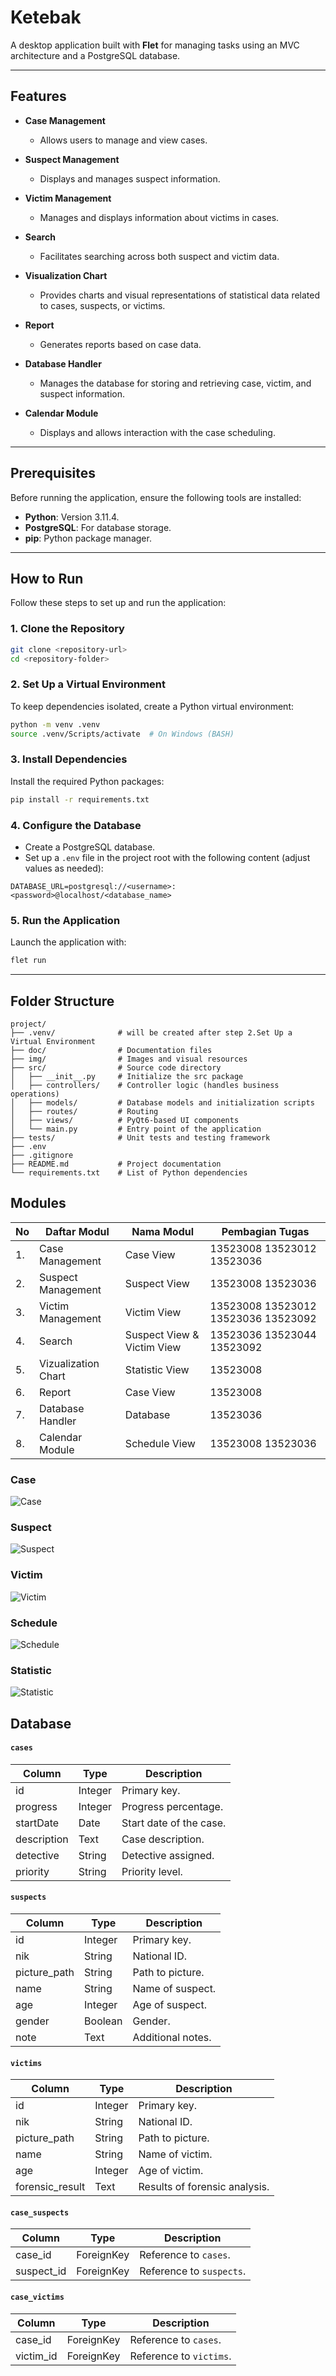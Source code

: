 # Ketebak

A desktop application built with **Flet** for managing tasks using an MVC architecture and a PostgreSQL database.

---

## Features

-   **Case Management**

    -   Allows users to manage and view cases.

-   **Suspect Management**

    -   Displays and manages suspect information.

-   **Victim Management**

    -   Manages and displays information about victims in cases.

-   **Search**

    -   Facilitates searching across both suspect and victim data.

-   **Visualization Chart**

    -   Provides charts and visual representations of statistical data related to cases, suspects, or victims.

-   **Report**

    -   Generates reports based on case data.

-   **Database Handler**

    -   Manages the database for storing and retrieving case, victim, and suspect information.

-   **Calendar Module**
    -   Displays and allows interaction with the case scheduling.

---

## Prerequisites

Before running the application, ensure the following tools are installed:

-   **Python**: Version 3.11.4.
-   **PostgreSQL**: For database storage.
-   **pip**: Python package manager.

---

## How to Run

Follow these steps to set up and run the application:

### 1. Clone the Repository

```bash
git clone <repository-url>
cd <repository-folder>
```

### 2. Set Up a Virtual Environment

To keep dependencies isolated, create a Python virtual environment:

```bash
python -m venv .venv
source .venv/Scripts/activate  # On Windows (BASH)
```

### 3. Install Dependencies

Install the required Python packages:

```bash
pip install -r requirements.txt
```

### 4. Configure the Database

-   Create a PostgreSQL database.
-   Set up a `.env` file in the project root with the following content (adjust values as needed):

```env
DATABASE_URL=postgresql://<username>:<password>@localhost/<database_name>
```

### 5. Run the Application

Launch the application with:

```bash
flet run
```

---

## Folder Structure

```plaintext
project/
├── .venv/              # will be created after step 2.Set Up a Virtual Environment
├── doc/                # Documentation files
├── img/                # Images and visual resources
├── src/                # Source code directory
│   ├── __init__.py     # Initialize the src package
│   ├── controllers/    # Controller logic (handles business operations)
│   ├── models/         # Database models and initialization scripts
│   ├── routes/         # Routing
│   ├── views/          # PyQt6-based UI components
│   └── main.py         # Entry point of the application
├── tests/              # Unit tests and testing framework
├── .env
├── .gitignore
├── README.md           # Project documentation
└── requirements.txt    # List of Python dependencies

```

## Modules

| No  | Daftar Modul        | Nama Modul                 | Pembagian Tugas                     |
| --- | ------------------- | -------------------------- | ----------------------------------- |
| 1.  | Case Management     | Case View                  | 13523008 13523012 13523036          |
| 2.  | Suspect Management  | Suspect View               | 13523008 13523036                   |
| 3.  | Victim Management   | Victim View                | 13523008 13523012 13523036 13523092 |
| 4.  | Search              | Suspect View & Victim View | 13523036 13523044 13523092          |
| 5.  | Vizualization Chart | Statistic View             | 13523008                            |
| 6.  | Report              | Case View                  | 13523008                            |
| 7.  | Database Handler    | Database                   | 13523036                            |
| 8.  | Calendar Module     | Schedule View              | 13523008 13523036                   |


### Case

![Case](doc\case_view.png)

### Suspect

![Suspect](doc\suspect_view.png)

### Victim

![Victim](doc\victim_view.png)

### Schedule

![Schedule](doc\schedule_view.png)

### Statistic

![Statistic](doc\statistic_view.png)

## Database

#### `cases`

| Column      | Type    | Description             |
| ----------- | ------- | ----------------------- |
| id          | Integer | Primary key.            |
| progress    | Integer | Progress percentage.    |
| startDate   | Date    | Start date of the case. |
| description | Text    | Case description.       |
| detective   | String  | Detective assigned.     |
| priority    | String  | Priority level.         |

#### `suspects`

| Column       | Type    | Description       |
| ------------ | ------- | ----------------- |
| id           | Integer | Primary key.      |
| nik          | String  | National ID.      |
| picture_path | String  | Path to picture.  |
| name         | String  | Name of suspect.  |
| age          | Integer | Age of suspect.   |
| gender       | Boolean | Gender.           |
| note         | Text    | Additional notes. |

#### `victims`

| Column          | Type    | Description                   |
| --------------- | ------- | ----------------------------- |
| id              | Integer | Primary key.                  |
| nik             | String  | National ID.                  |
| picture_path    | String  | Path to picture.              |
| name            | String  | Name of victim.               |
| age             | Integer | Age of victim.                |
| forensic_result | Text    | Results of forensic analysis. |

#### `case_suspects`

| Column     | Type       | Description              |
| ---------- | ---------- | ------------------------ |
| case_id    | ForeignKey | Reference to `cases`.    |
| suspect_id | ForeignKey | Reference to `suspects`. |

#### `case_victims`

| Column    | Type       | Description             |
| --------- | ---------- | ----------------------- |
| case_id   | ForeignKey | Reference to `cases`.   |
| victim_id | ForeignKey | Reference to `victims`. |
